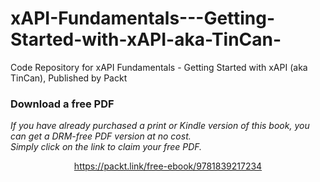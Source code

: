 # xAPI-Fundamentals---Getting-Started-with-xAPI-aka-TinCan-
Code Repository for xAPI Fundamentals - Getting Started with xAPI (aka TinCan), Published by Packt
### Download a free PDF

 <i>If you have already purchased a print or Kindle version of this book, you can get a DRM-free PDF version at no cost.<br>Simply click on the link to claim your free PDF.</i>
<p align="center"> <a href="https://packt.link/free-ebook/9781839217234">https://packt.link/free-ebook/9781839217234 </a> </p>